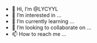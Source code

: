 - 👋 Hi, I’m @LYCYYL
- 👀 I’m interested in ...
- 🌱 I’m currently learning ...
- 💞️ I’m looking to collaborate on ...
- 📫 How to reach me ...

<!---
LYCYYL/LYCYYL is a ✨ special ✨ repository because its `README.md` (this file) appears on your GitHub profile.
You can click the Preview link to take a look at your changes.
--->
